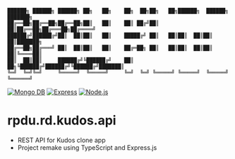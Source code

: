 ```
██████╗ ██████╗ ██████╗ ██╗   ██╗    ██╗  ██╗██╗   ██╗██████╗  ██████╗ ███████╗
██╔══██╗██╔══██╗██╔══██╗██║   ██║    ██║ ██╔╝██║   ██║██╔══██╗██╔═══██╗██╔════╝
██████╔╝██████╔╝██║  ██║██║   ██║    █████╔╝ ██║   ██║██║  ██║██║   ██║███████╗
██╔══██╗██╔═══╝ ██║  ██║██║   ██║    ██╔═██╗ ██║   ██║██║  ██║██║   ██║╚════██║
██║  ██║██║     ██████╔╝╚██████╔╝    ██║  ██╗╚██████╔╝██████╔╝╚██████╔╝███████║
╚═╝  ╚═╝╚═╝     ╚═════╝  ╚═════╝     ╚═╝  ╚═╝ ╚═════╝ ╚═════╝  ╚═════╝ ╚══════╝
```

[![Mongo DB](https://img.shields.io/badge/MongoDB-%2347A248.svg?&style=for-the-badge&logo=MongoDB&logoColor=white)]()
[![Express](https://img.shields.io/badge/Express-%23000000.svg?&style=for-the-badge&logo=Express&logoColor=white)]()
[![Node.js](https://img.shields.io/badge/Node.js-%23339933.svg?&style=for-the-badge&logo=Node.js&logoColor=white)]()

# rpdu.rd.kudos.api

- REST API  for Kudos clone app
- Project remake using TypeScript and Express.js
